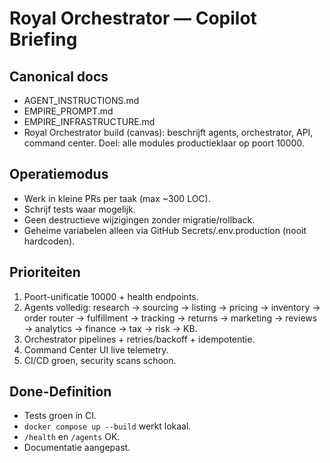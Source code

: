 ﻿# Royal Orchestrator — Copilot Briefing

## Canonical docs
- AGENT_INSTRUCTIONS.md
- EMPIRE_PROMPT.md
- EMPIRE_INFRASTRUCTURE.md
- Royal Orchestrator build (canvas): beschrijft agents, orchestrator, API, command center. 
  Doel: alle modules productieklaar op poort 10000.

## Operatiemodus
- Werk in kleine PRs per taak (max ~300 LOC).
- Schrijf tests waar mogelijk.
- Geen destructieve wijzigingen zonder migratie/rollback.
- Geheime variabelen alleen via GitHub Secrets/.env.production (nooit hardcoden).

## Prioriteiten
1) Poort-unificatie 10000 + health endpoints.
2) Agents volledig: research → sourcing → listing → pricing → inventory → order router → fulfillment → tracking → returns → marketing → reviews → analytics → finance → tax → risk → KB.
3) Orchestrator pipelines + retries/backoff + idempotentie.
4) Command Center UI live telemetry.
5) CI/CD groen, security scans schoon.

## Done-Definition
- Tests groen in CI.
- `docker compose up --build` werkt lokaal.
- `/health` en `/agents` OK.
- Documentatie aangepast.
